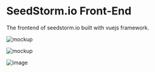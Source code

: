 # SeedStorm.io Front-End

The frontend of seedstorm.io built with vuejs framework.

![mockup](https://user-images.githubusercontent.com/5221349/56460551-b2f99c00-63a4-11e9-83a2-d86ef3ac18b8.jpg)

![mockup](https://user-images.githubusercontent.com/5221349/56460561-c442a880-63a4-11e9-8ab5-f85e0072b243.png)


![image](https://user-images.githubusercontent.com/5221349/56225353-790d5a80-6071-11e9-9dab-535e655e4b3c.png)
